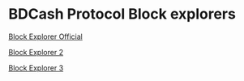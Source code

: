 # BDCash Protocol  Block explorers

[Block Explorer Official](https://insight.bdcashprotocol.com/)

[Block Explorer 2](https://openchains.info/coin/bigdatacash/)

[Block Explorer 3](https://bdcash.ccore.online/)